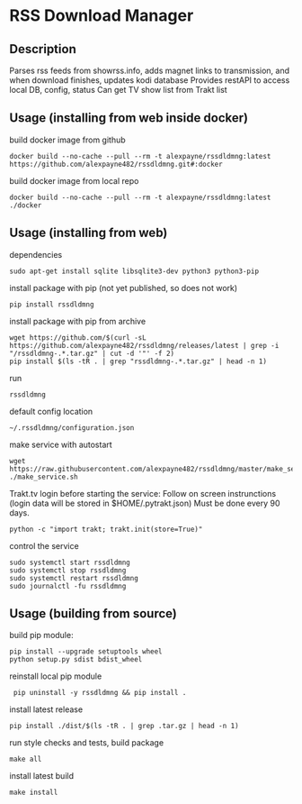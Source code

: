 # RSS Download Manager


## Description

Parses rss feeds from showrss.info, adds magnet links to transmission, and when download finishes, updates kodi database
Provides restAPI to access local DB, config, status
Can get TV show list from Trakt list


## Usage (installing from web inside docker)

build docker image from github
```
docker build --no-cache --pull --rm -t alexpayne/rssdldmng:latest https://github.com/alexpayne482/rssdldmng.git#:docker
```

build docker image from local repo
```
docker build --no-cache --pull --rm -t alexpayne/rssdldmng:latest ./docker
```

## Usage (installing from web)

dependencies
```
sudo apt-get install sqlite libsqlite3-dev python3 python3-pip
```

install package with pip (not yet published, so does not work)
```
pip install rssdldmng
```

install package with pip from archive
```
wget https://github.com/$(curl -sL https://github.com/alexpayne482/rssdldmng/releases/latest | grep -i "/rssdldmng-.*.tar.gz" | cut -d '"' -f 2)
pip install $(ls -tR . | grep "rssdldmng-.*.tar.gz" | head -n 1)
```

run
```
rssdldmng
```

default config location
```
~/.rssdldmng/configuration.json
```

make service with autostart
```
wget https://raw.githubusercontent.com/alexpayne482/rssdldmng/master/make_service.sh
./make_service.sh
```

Trakt.tv login before starting the service:
Follow on screen instrunctions (login data will be stored in $HOME/.pytrakt.json)
Must be done every 90 days.
```
python -c "import trakt; trakt.init(store=True)"
```

control the service
```
sudo systemctl start rssdldmng
sudo systemctl stop rssdldmng
sudo systemctl restart rssdldmng
sudo journalctl -fu rssdldmng
```


## Usage (building from source)

build pip module:
```
pip install --upgrade setuptools wheel
python setup.py sdist bdist_wheel
```

reinstall local pip module
```
 pip uninstall -y rssdldmng && pip install .
```

install latest release
```
pip install ./dist/$(ls -tR . | grep .tar.gz | head -n 1)
```

run style checks and tests, build package
```
make all
```

install latest build
```
make install
```
